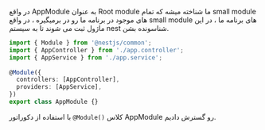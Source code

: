 در واقع AppModule به عنوان Root module ما شناخته میشه که تمام small module های موجود در برنامه ما رو در برمیگیره ، در واقع small module های برنامه ما ، در این ماژول ثبت می شوند تا به سیستم nest شناسونده بشن.

```ts
import { Module } from '@nestjs/common';  
import { AppController } from './app.controller';  
import { AppService } from './app.service';  
  
@Module({  
  controllers: [AppController],  
  providers: [AppService],  
})  
export class AppModule {}
```

با استفاده از دکوراتور `@Module()` کلاس AppModule رو گسترش دادیم.